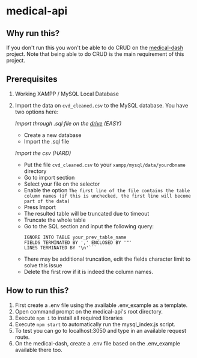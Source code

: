 # medical-api

## Why run this?
If you don't run this you won't be able to do CRUD on the [medical-dash](https://github.com/JosephTNW/medical-dash) project. Note that being able to do CRUD is the main requirement of this project.

## Prerequisites
1. Working XAMPP / MySQL Local Database
2. Import the data on `cvd_cleaned.csv` to the MySQL database. You have two options here:

   *Import through .sql file on the [drive](https://drive.google.com/file/d/1KfGiWeAwyI9aYrajByQi_S7PCVTHvDgD/view?usp=drive_link) (EASY)*
   - Create a new database
   - Import the .sql file

   *Import the csv (HARD)*
   - Put the file `cvd_cleaned.csv` to your `xampp/mysql/data/yourdbname` directory
   - Go to import section
   - Select your file on the selector
   - Enable the option `The first line of the file contains the table column names (if this is unchecked, the first line will become part of the data)`
   - Press Import
   - The resulted table will be truncated due to timeout
   - Truncate the whole table
   - Go to the SQL section and input the following query:
     ```LOAD DATA INFILE 'c:/cvd_cleaned.csv'
     IGNORE INTO TABLE your_prev_table_name
     FIELDS TERMINATED BY ',' ENCLOSED BY '"'
     LINES TERMINATED BY '\n'```
   - There may be additional truncation, edit the fields character limit to solve this issue
   - Delete the first row if it is indeed the column names.

## How to run this?
1. First create a .env file using the available .env_example as a template.
2. Open command prompt on the medical-api's root directory.
3. Execute `npm i` to install all required libraries
4. Execute `npm start` to automatically run the mysql_index.js script.
5. To test you can go to localhost:3050 and type in an available request route.
6. On the medical-dash, create a .env file based on the .env_example available there too.
